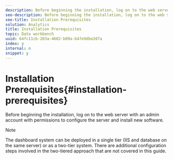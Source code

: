 ```yaml
---
description: Before beginning the installation, log on to the web server with an admin account with permissions to configure the server and install new software.
seo-description: Before beginning the installation, log on to the web server with an admin account with permissions to configure the server and install new software.
seo-title: Installation Prerequisites
solution: Analytics
title: Installation Prerequisites
topic: Data workbench
uuid: 64fc11cb-203a-4602-b09a-b47e9dbe207a
index: y
internal: n
snippet: y
---
```


# Installation Prerequisites{#installation-prerequisites}

Before beginning the installation, log on to the web server with an admin account with permissions to configure the server and install new software.

>[!NOTE]
>
>The dashboard system can be deployed in a single tier (IIS and database on the same server) or as a two-tier system. There are additional configuration steps involved in the two-tiered approach that are not covered in this guide.

